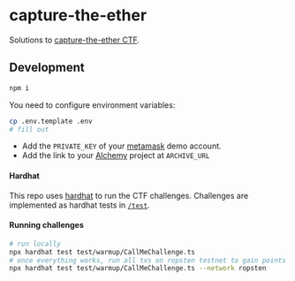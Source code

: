 # capture-the-ether

Solutions to [capture-the-ether CTF](https://capturetheether.com/).

## Development

```bash
npm i
```

You need to configure environment variables:

```bash
cp .env.template .env
# fill out
```

- Add the `PRIVATE_KEY` of your [metamask](https://metamask.io/) demo account.
- Add the link to your [Alchemy](https://www.alchemy.com/) project at `ARCHIVE_URL`

#### Hardhat

This repo uses [hardhat](https://hardhat.org/) to run the CTF challenges.
Challenges are implemented as hardhat tests in [`/test`](./test).

#### Running challenges

```bash
# run locally
npx hardhat test test/warmup/CallMeChallenge.ts
# once everything works, run all txs on ropsten testnet to gain points
npx hardhat test test/warmup/CallMeChallenge.ts --network ropsten
```
